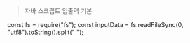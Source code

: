 > 자바 스크립트 입출력 기본

const fs = require("fs");
const inputData = fs.readFileSync(0, "utf8").toString().split(" ");
